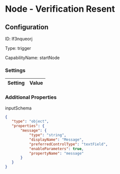 # Node - Verification Resent
## Configuration
ID:  lf3nqueorj

Type: trigger 

CapabilityName: startNode

### Settings
| Setting | Value  |
| :------------------------ | ---------------------------------------- |
 




### Additional Properties
inputSchema
 ```json 
{
	"type": "object",
	"properties": {
		"message": {
			"type": "string",
			"displayName": "Message",
			"preferredControlType": "textField",
			"enableParameters": true,
			"propertyName": "message"
		}
	}
}
```



